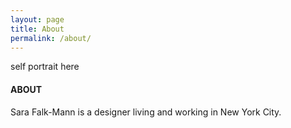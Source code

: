 ```yaml
---
layout: page
title: About
permalink: /about/
---
```


<div class="proj-column">
	self portrait here
</div>

<div class="proj-column about-column">
	<h4>ABOUT</h4>
	<p>Sara Falk-Mann is a designer living and working in New York City.</p>
</div>
